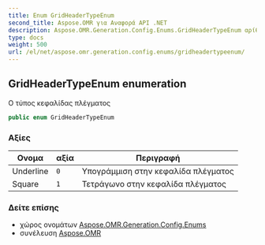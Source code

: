 ```yaml
---
title: Enum GridHeaderTypeEnum
second_title: Aspose.OMR για Αναφορά API .NET
description: Aspose.OMR.Generation.Config.Enums.GridHeaderTypeEnum αρίθμηση. Ο τύπος κεφαλίδας πλέγματος
type: docs
weight: 500
url: /el/net/aspose.omr.generation.config.enums/gridheadertypeenum/
---
```

## GridHeaderTypeEnum enumeration

Ο τύπος κεφαλίδας πλέγματος

```csharp
public enum GridHeaderTypeEnum
```

### Αξίες

| Ονομα | αξία | Περιγραφή |
| --- | --- | --- |
| Underline | `0` | Υπογράμμιση στην κεφαλίδα πλέγματος |
| Square | `1` | Τετράγωνο στην κεφαλίδα πλέγματος |

### Δείτε επίσης

* χώρος ονομάτων [Aspose.OMR.Generation.Config.Enums](../../aspose.omr.generation.config.enums/)
* συνέλευση [Aspose.OMR](../../)


